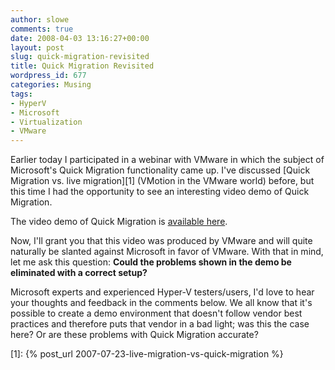 ```yaml
---
author: slowe
comments: true
date: 2008-04-03 13:16:27+00:00
layout: post
slug: quick-migration-revisited
title: Quick Migration Revisited
wordpress_id: 677
categories: Musing
tags:
- HyperV
- Microsoft
- Virtualization
- VMware
---
```


Earlier today I participated in a webinar with VMware in which the subject of Microsoft's Quick Migration functionality came up. I've discussed [Quick Migration vs. live migration][1] (VMotion in the VMware world) before, but this time I had the opportunity to see an interesting video demo of Quick Migration.

The video demo of Quick Migration is [available here](http://blip.tv/file/793841/).

Now, I'll grant you that this video was produced by VMware and will quite naturally be slanted against Microsoft in favor of VMware. With that in mind, let me ask this question: **Could the problems shown in the demo be eliminated with a correct setup?**

Microsoft experts and experienced Hyper-V testers/users, I'd love to hear your thoughts and feedback in the comments below. We all know that it's possible to create a demo environment that doesn't follow vendor best practices and therefore puts that vendor in a bad light; was this the case here? Or are these problems with Quick Migration accurate?

[1]: {% post_url 2007-07-23-live-migration-vs-quick-migration %}
